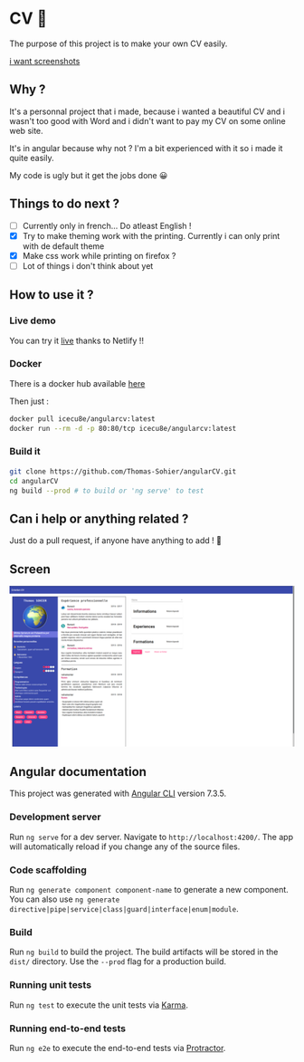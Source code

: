 # CV 📜

The purpose of this project is to make your own CV easily.

[i want screenshots](#screen)

## Why ?

It's a personnal project that i made, because i wanted a beautiful CV and i wasn't too good with Word and i didn't want to pay my CV on some online web site.

It's in angular because why not ? I'm a bit experienced with it so i made it quite easily.

My code is ugly but it get the jobs done 😀

## Things to do next ?

- [ ] Currently only in french... Do atleast English !
- [x] Try to make theming work with the printing. Currently i can only print with de default theme
- [x] Make css work while printing on firefox ?
- [ ] Lot of things i don't think about yet

## How to use it ?

### Live demo

You can try it [live](https://angularcv.netlify.app/) thanks to Netlify !!

### Docker

There is a docker hub available [here](https://hub.docker.com/repository/docker/icecu8e/angularcv)

Then just :

```bash
docker pull icecu8e/angularcv:latest
docker run --rm -d -p 80:80/tcp icecu8e/angularcv:latest
```

### Build it

```bash
git clone https://github.com/Thomas-Sohier/angularCV.git
cd angularCV
ng build --prod # to build or 'ng serve' to test
```

## Can i help or anything related ?

Just do a pull request, if anyone have anything to add ! 🙌

## Screen

![cv](/assets/cv.png)

## Angular documentation

This project was generated with [Angular CLI](https://github.com/angular/angular-cli) version 7.3.5.

### Development server

Run `ng serve` for a dev server. Navigate to `http://localhost:4200/`. The app will automatically reload if you change any of the source files.

### Code scaffolding

Run `ng generate component component-name` to generate a new component. You can also use `ng generate directive|pipe|service|class|guard|interface|enum|module`.

### Build

Run `ng build` to build the project. The build artifacts will be stored in the `dist/` directory. Use the `--prod` flag for a production build.

### Running unit tests

Run `ng test` to execute the unit tests via [Karma](https://karma-runner.github.io).

### Running end-to-end tests

Run `ng e2e` to execute the end-to-end tests via [Protractor](http://www.protractortest.org/).
